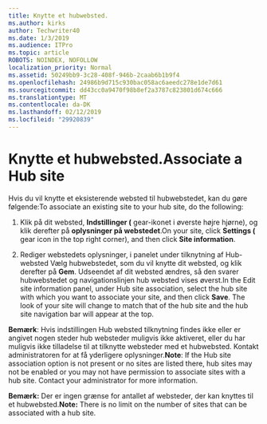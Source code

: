 ```yaml
---
title: Knytte et hubwebsted.
ms.author: kirks
author: Techwriter40
ms.date: 1/3/2019
ms.audience: ITPro
ms.topic: article
ROBOTS: NOINDEX, NOFOLLOW
localization_priority: Normal
ms.assetid: 50249bb9-3c28-408f-946b-2caab6b1b9f4
ms.openlocfilehash: 24986b9d715c930bac058ac6aeedc278e1de7d61
ms.sourcegitcommit: dd43cc0a9470f98b8ef2a3787c823801d674c666
ms.translationtype: MT
ms.contentlocale: da-DK
ms.lasthandoff: 02/12/2019
ms.locfileid: "29920839"
---
```

# <a name="associate-a-hub-site"></a><span data-ttu-id="d4fe2-102">Knytte et hubwebsted.</span><span class="sxs-lookup"><span data-stu-id="d4fe2-102">Associate a Hub site</span></span>

<span data-ttu-id="d4fe2-103">Hvis du vil knytte et eksisterende websted til hubwebstedet, kan du gøre følgende:</span><span class="sxs-lookup"><span data-stu-id="d4fe2-103">To associate an existing site to your hub site, do the following:</span></span>
  
1. <span data-ttu-id="d4fe2-104">Klik på dit websted, **Indstillinger (** gear-ikonet i øverste højre hjørne), og klik derefter på **oplysninger på webstedet**.</span><span class="sxs-lookup"><span data-stu-id="d4fe2-104">On your site, click **Settings (** gear icon in the top right corner), and then click **Site information**.</span></span> 
    
2. <span data-ttu-id="d4fe2-p101">Rediger webstedets oplysninger, i panelet under tilknytning af Hub-websted Vælg hubwebstedet, som du vil knytte dit websted, og klik derefter på **Gem**. Udseendet af dit websted ændres, så den svarer hubwebstedet og navigationslinjen hub websted vises øverst.</span><span class="sxs-lookup"><span data-stu-id="d4fe2-p101">In the Edit site information panel, under Hub site association, select the hub site with which you want to associate your site, and then click **Save**. The look of your site will change to match that of the hub site and the hub site navigation bar will appear at the top.</span></span> 
    
 <span data-ttu-id="d4fe2-p102">**Bemærk**: Hvis indstillingen Hub websted tilknytning findes ikke eller er angivet nogen steder hub websteder muligvis ikke aktiveret, eller du har muligvis ikke tilladelse til at tilknytte websteder med et hubwebsted. Kontakt administratoren for at få yderligere oplysninger.</span><span class="sxs-lookup"><span data-stu-id="d4fe2-p102">**Note**: If the Hub site association option is not present or no sites are listed there, hub sites may not be enabled or you may not have permission to associate sites with a hub site. Contact your administrator for more information.</span></span> 
  
 <span data-ttu-id="d4fe2-109">**Bemærk:** Der er ingen grænse for antallet af websteder, der kan knyttes til et hubwebsted.</span><span class="sxs-lookup"><span data-stu-id="d4fe2-109">**Note:** There is no limit on the number of sites that can be associated with a hub site.</span></span> 
  

